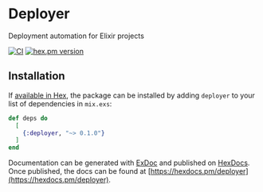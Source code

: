 # Deployer
Deployment automation for Elixir projects

[![CI](https://github.com/Youimmi/deployer/workflows/CI/badge.svg?branch=main&event=push)](https://github.com/Youimmi/deployer) [![hex.pm version](https://img.shields.io/hexpm/v/deployer.svg)](https://hex.pm/packages/deployer)

## Installation

If [available in Hex](https://hex.pm/docs/publish), the package can be installed
by adding `deployer` to your list of dependencies in `mix.exs`:

```elixir
def deps do
  [
    {:deployer, "~> 0.1.0"}
  ]
end
```

Documentation can be generated with [ExDoc](https://github.com/elixir-lang/ex_doc)
and published on [HexDocs](https://hexdocs.pm). Once published, the docs can
be found at [https://hexdocs.pm/deployer](https://hexdocs.pm/deployer).
